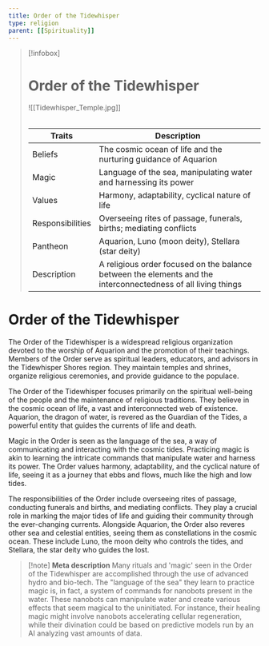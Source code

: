 ```yaml
---
title: Order of the Tidewhisper
type: religion
parent: [[Spirituality]]
---
```


> [!infobox]
> # Order of the Tidewhisper
> ![[Tidewhisper_Temple.jpg]]
> ###### 
> | Traits         | Description                                                                                                                           |
> | -------------- | ------------------------------------------------------------------------------------------------------------------------------------- |
> | Beliefs         | The cosmic ocean of life and the nurturing guidance of Aquarion                                                         |
> | Magic           | Language of the sea, manipulating water and harnessing its power                                                         |
> | Values          | Harmony, adaptability, cyclical nature of life                                                                           |
> | Responsibilities| Overseeing rites of passage, funerals, births; mediating conflicts                                                       |
> | Pantheon        | Aquarion, Luno (moon deity), Stellara (star deity)                                                                        |
> | Description     | A religious order focused on the balance between the elements and the interconnectedness of all living things              |

# Order of the Tidewhisper

The Order of the Tidewhisper is a widespread religious organization devoted to the worship of Aquarion and the promotion of their teachings. Members of the Order serve as spiritual leaders, educators, and advisors in the Tidewhisper Shores region. They maintain temples and shrines, organize religious ceremonies, and provide guidance to the populace.

The Order of the Tidewhisper focuses primarily on the spiritual well-being of the people and the maintenance of religious traditions. They believe in the cosmic ocean of life, a vast and interconnected web of existence. Aquarion, the dragon of water, is revered as the Guardian of the Tides, a powerful entity that guides the currents of life and death.

Magic in the Order is seen as the language of the sea, a way of communicating and interacting with the cosmic tides. Practicing magic is akin to learning the intricate commands that manipulate water and harness its power. The Order values harmony, adaptability, and the cyclical nature of life, seeing it as a journey that ebbs and flows, much like the high and low tides.

The responsibilities of the Order include overseeing rites of passage, conducting funerals and births, and mediating conflicts. They play a crucial role in marking the major tides of life and guiding their community through the ever-changing currents. Alongside Aquarion, the Order also reveres other sea and celestial entities, seeing them as constellations in the cosmic ocean. These include Luno, the moon deity who controls the tides, and Stellara, the star deity who guides the lost.

> [!note] **Meta description**
> Many rituals and 'magic' seen in the Order of the Tidewhisper are accomplished through the use of advanced hydro and bio-tech. The "language of the sea" they learn to practice magic is, in fact, a system of commands for nanobots present in the water. These nanobots can manipulate water and create various effects that seem magical to the uninitiated. For instance, their healing magic might involve nanobots accelerating cellular regeneration, while their divination could be based on predictive models run by an AI analyzing vast amounts of data.